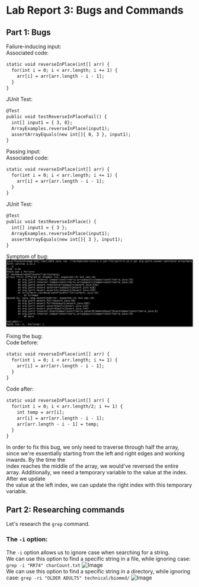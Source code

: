 # Lab Report 3: Bugs and Commands

## Part 1: Bugs

Failure-inducing input:  
Associated code:  
```
static void reverseInPlace(int[] arr) {
  for(int i = 0; i < arr.length; i += 1) {
    arr[i] = arr[arr.length - i - 1];
  }
}
```
JUnit Test:  
```
@Test
public void testReverseInPlaceFail() {
  int[] input1 = { 3, 0};
  ArrayExamples.reverseInPlace(input1);
  assertArrayEquals(new int[]{ 0, 3 }, input1);
}
```

Passing input:  
Associated code:  
```
static void reverseInPlace(int[] arr) {
  for(int i = 0; i < arr.length; i += 1) {
    arr[i] = arr[arr.length - i - 1];
  }
}
```
JUnit Test:  
```
@Test
public void testReverseInPlace() {
  int[] input1 = { 3 };
  ArrayExamples.reverseInPlace(input1);
  assertArrayEquals(new int[]{ 3 }, input1);
}
```

Symptom of bug:
![Image](./report3/symptom.png)  

Fixing the bug:  
Code before:
```
static void reverseInPlace(int[] arr) {
  for(int i = 0; i < arr.length; i += 1) {
    arr[i] = arr[arr.length - i - 1];
  }
}
```
Code after:
```
static void reverseInPlace(int[] arr) {
  for(int i = 0; i < arr.length/2; i += 1) {
    int temp = arr[i];
    arr[i] = arr[arr.length - i - 1];
    arr[arr.length - i - 1] = temp;
  }
}
```

In order to fix this bug, we only need to traverse through half the array, since we're essentially starting from the left and right edges and working inwards. By the time the  
index reaches the middle of the array, we would've reversed the entire array. Additionally, we need a temporary variable to the value at the index. After we update  
the value at the left index, we can update the right index with this temporary variable.


## Part 2: Researching commands
Let's research the `grep` command.  

### The `-i` option:
The `-i` option allows us to ignore case when searching for a string.  
We can use this option to find a specific string in a file, while ignoring case:
```grep -i "RR74" charCount.txt```
![Image](./report3/iFile.png)   
We can use this option to find a specific string in a directory, while ignoring case:
```grep -ri "OLDER ADULTS" technical/biomed/```
![Image](./report3/iDir.png)   
